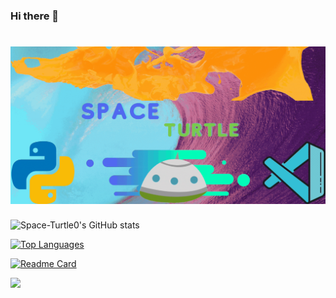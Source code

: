 ### Hi there 👋
# ![image](https://github.com/Space-Turtle0/Space-Turtle0/blob/main/Space.gif)
![Space-Turtle0's GitHub stats](https://github-readme-stats.vercel.app/api?username=Space-Turtle0&show_icons=true&theme=onedark)


[![Top Languages](https://github-readme-stats.vercel.app/api/top-langs/?username=Space-Turtle0)](https://github.com/anuraghazra/github-readme-stats)

[![Readme Card](https://github-readme-stats.vercel.app/api/pin/?username=MRP-PortalBot&repo=PortalBot&theme=dark)](https://github.com/anuraghazra/github-readme-stats)

![](https://img.shields.io/badge/<WORD_ON_LEFT>-<WORD_ON_RIGHT>-informational?style=flat&logo=<LOGO_NAME>&logoColor=white&color=2bbc8a)
